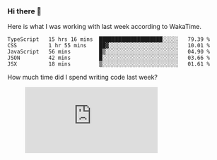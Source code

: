 ### Hi there 👋

Here is what I was working with last week according to WakaTime. 
<!--START_SECTION:waka-->
```text
TypeScript   15 hrs 16 mins  ████████████████████░░░░░   79.39 % 
CSS          1 hr 55 mins    ██▓░░░░░░░░░░░░░░░░░░░░░░   10.01 % 
JavaScript   56 mins         █▒░░░░░░░░░░░░░░░░░░░░░░░   04.90 % 
JSON         42 mins         █░░░░░░░░░░░░░░░░░░░░░░░░   03.66 % 
JSX          18 mins         ▒░░░░░░░░░░░░░░░░░░░░░░░░   01.61 % 
```
<!--END_SECTION:waka-->

How much time did I spend writing code last week?
<figure><embed src="https://wakatime.com/share/@9d3d3bdb-ed69-4ec7-b0e6-4ac5e0a96b15/3b7bbd71-587a-47ca-9689-f83a6f657dd1.svg"></embed></figure>

<!--
**keithort/keithort** is a ✨ _special_ ✨ repository because its `README.md` (this file) appears on your GitHub profile.

Here are some ideas to get you started:

- 🔭 I’m currently working on ...
- 🌱 I’m currently learning ...
- 👯 I’m looking to collaborate on ...
- 🤔 I’m looking for help with ...
- 💬 Ask me about ...
- 📫 How to reach me: ...
- 😄 Pronouns: ...
- ⚡ Fun fact: ...
-->
